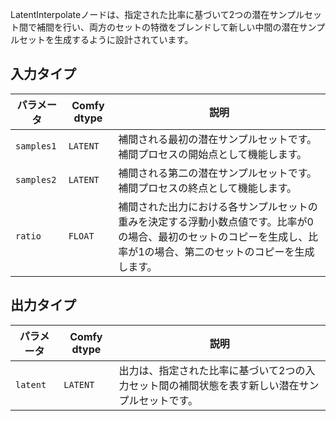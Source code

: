 
LatentInterpolateノードは、指定された比率に基づいて2つの潜在サンプルセット間で補間を行い、両方のセットの特徴をブレンドして新しい中間の潜在サンプルセットを生成するように設計されています。

## 入力タイプ

| パラメータ    | Comfy dtype | 説明 |
|--------------|-------------|-------------|
| `samples1`   | `LATENT`    | 補間される最初の潜在サンプルセットです。補間プロセスの開始点として機能します。 |
| `samples2`   | `LATENT`    | 補間される第二の潜在サンプルセットです。補間プロセスの終点として機能します。 |
| `ratio`      | `FLOAT`     | 補間された出力における各サンプルセットの重みを決定する浮動小数点値です。比率が0の場合、最初のセットのコピーを生成し、比率が1の場合、第二のセットのコピーを生成します。 |

## 出力タイプ

| パラメータ | Comfy dtype | 説明 |
|-----------|-------------|-------------|
| `latent`  | `LATENT`    | 出力は、指定された比率に基づいて2つの入力セット間の補間状態を表す新しい潜在サンプルセットです。 |